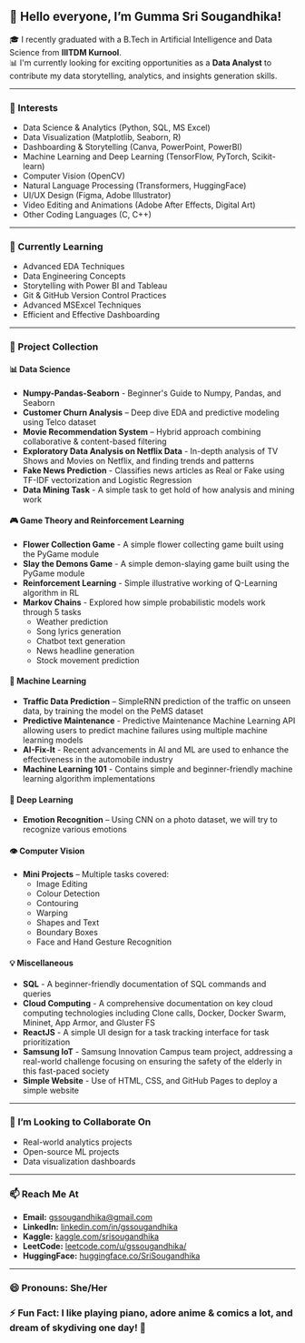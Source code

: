 ## 👋 Hello everyone, I’m Gumma Sri Sougandhika!

🎓 I recently graduated with a B.Tech in Artificial Intelligence and Data Science from **IIITDM Kurnool**.  
📊 I'm currently looking for exciting opportunities as a **Data Analyst** to contribute my data storytelling, analytics, and insights generation skills.

---

### 👀 Interests
- Data Science & Analytics (Python, SQL, MS Excel)
- Data Visualization (Matplotlib, Seaborn, R)
- Dashboarding & Storytelling (Canva, PowerPoint, PowerBI)
- Machine Learning and Deep Learning (TensorFlow, PyTorch, Scikit-learn)
- Computer Vision (OpenCV)
- Natural Language Processing (Transformers, HuggingFace)
- UI/UX Design (Figma, Adobe Illustrator)
- Video Editing and Animations (Adobe After Effects, Digital Art)
- Other Coding Languages (C, C++)

---

### 🌱 Currently Learning
- Advanced EDA Techniques
- Data Engineering Concepts
- Storytelling with Power BI and Tableau
- Git & GitHub Version Control Practices
- Advanced MSExcel Techniques
- Efficient and Effective Dashboarding

---

### 💼 Project Collection

#### 📊 Data Science
- **Numpy-Pandas-Seaborn** - Beginner's Guide to Numpy, Pandas, and Seaborn
- **Customer Churn Analysis** – Deep dive EDA and predictive modeling using Telco dataset  
- **Movie Recommendation System** – Hybrid approach combining collaborative & content-based filtering
- **Exploratory Data Analysis on Netflix Data** - In-depth analysis of TV Shows and Movies on Netflix, and finding trends and patterns
- **Fake News Prediction** - Classifies news articles as Real or Fake using TF-IDF vectorization and Logistic Regression
- **Data Mining Task** - A simple task to get hold of how analysis and mining work

#### 🎮 Game Theory and Reinforcement Learning
- **Flower Collection Game** - A simple flower collecting game built using the PyGame module
- **Slay the Demons Game** - A simple demon-slaying game built using the PyGame module
- **Reinforcement Learning** - Simple illustrative working of Q-Learning algorithm in RL
- **Markov Chains** - Explored how simple probabilistic models work through 5 tasks
  - Weather prediction
  - Song lyrics generation
  - Chatbot text generation
  - News headline generation
  - Stock movement prediction

#### 🤖 Machine Learning
- **Traffic Data Prediction** – SimpleRNN prediction of the traffic on unseen data, by training the model on the PeMS dataset
- **Predictive Maintenance** - Predictive Maintenance Machine Learning API allowing users to predict machine failures using multiple machine learning models
- **AI-Fix-It** - Recent advancements in AI and ML are used to enhance the effectiveness in the automobile industry
- **Machine Learning 101** - Contains simple and beginner-friendly machine learning algorithm implementations 

#### 🧠 Deep Learning
- **Emotion Recognition** – Using CNN on a photo dataset, we will try to recognize various emotions  

#### 👁️ Computer Vision
- **Mini Projects** – Multiple tasks covered:
  - Image Editing
  - Colour Detection
  - Contouring
  - Warping
  - Shapes and Text
  - Boundary Boxes
  - Face and Hand Gesture Recognition

#### 💡 Miscellaneous
- **SQL** - A beginner-friendly documentation of SQL commands and queries
- **Cloud Computing** - A comprehensive documentation on key cloud computing technologies including Clone calls, Docker, Docker Swarm, Mininet, App Armor, and Gluster FS
- **ReactJS** - A simple UI design for a task tracking interface for task prioritization
- **Samsung IoT** - Samsung Innovation Campus team project, addressing a real-world challenge focusing on ensuring the safety of the elderly in this fast-paced society
- **Simple Website** - Use of HTML, CSS, and GitHub Pages to deploy a simple website

---

### 💞️ I’m Looking to Collaborate On
- Real-world analytics projects
- Open-source ML projects
- Data visualization dashboards

---

### 📫 Reach Me At
- **Email:** gssougandhika@gmail.com  
- **LinkedIn:** [linkedin.com/in/gssougandhika](https://www.linkedin.com/in/sri-sougandhika-gumma)  
- **Kaggle:** [kaggle.com/srisougandhika](https://www.kaggle.com/srisougandhika) 
- **LeetCode:** [leetcode.com/u/gssougandhika/](https://leetcode.com/u/gssougandhika/)
- **HuggingFace:** [huggingface.co/SriSougandhika](https://huggingface.co/SriSougandhika)

---

### 😄 Pronouns: She/Her  
### ⚡ Fun Fact: I like playing piano, adore anime & comics a lot, and dream of skydiving one day! 💫
